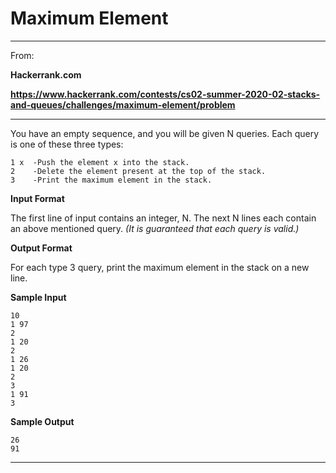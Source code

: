 # Maximum Element
---------------
From:

**Hackerrank.com**

**https://www.hackerrank.com/contests/cs02-summer-2020-02-stacks-and-queues/challenges/maximum-element/problem**

-------------------------------------------------------
You have an empty sequence, and you will be given N queries. Each query is one of these three types:

    1 x  -Push the element x into the stack.
    2    -Delete the element present at the top of the stack.
    3    -Print the maximum element in the stack.

**Input Format**

The first line of input contains an integer, N. The next N lines each contain an above mentioned query. *(It is guaranteed that each query is valid.)*

**Output Format**

For each type 3 query, print the maximum element in the stack on a new line.

**Sample Input**

    10
    1 97
    2
    1 20
    2
    1 26
    1 20
    2
    3
    1 91
    3

**Sample Output**

    26
    91

** ** **